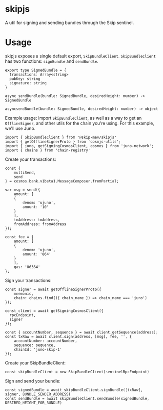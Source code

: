 # skipjs

A util for signing and sending bundles through the Skip sentinel.

# Usage

skipjs exposes a single default export, `SkipBundleClient`.
`SkipBundleClient` has two functions:
`signBundle` and `sendBundle`.

```
export type SignedBundle = {
  transactions: Array<string>
  pubKey: string
  signature: string
}

async sendBundle(bundle: SignedBundle, desiredHeight: number) -> SignedBundle

asyncsendBundle(bundle: SignedBundle, desiredHeight: number) -> object
```

Example usage:
Import `SkipBundleClient`, as well as a way to get an `OfflineSigner`, and other utils for the chain you're using. For this example, we'll use Juno.
```
import { SkipBundleClient } from '@skip-mev/skipjs'
import { getOfflineSignerProto } from 'cosmjs-utils';
import { juno, getSigningCosmosClient, cosmos } from 'juno-network';
import { chains } from 'chain-registry'
```
Create your transactions:
```
const {
    multiSend,
    send
} = cosmos.bank.v1beta1.MessageComposer.fromPartial;

var msg = send({
    amount: [
    {
        denom: 'ujuno',
        amount: '10'
    }
    ],
    toAddress: toAddress,
    fromAddress: fromAddress
});

const fee = {
    amount: [
    {
        denom: 'ujuno',
        amount: '864'
    }
    ],
    gas: '86364'
};
```

Sign your transactions:
```
const signer = await getOfflineSignerProto({
    mnemonic,
    chain: chains.find(({ chain_name }) => chain_name === 'juno')
});

const client = await getSigningCosmosClient({
  rpcEndpoint,
  signer
});

const { accountNumber, sequence } = await client.getSequence(address);
const txRaw = await client.sign(address, [msg], fee, '', {
    accountNumber: accountNumber,
    sequence: sequence,
    chainId: 'juno-skip-1'
});
```
Create your SkipBundleClient:
```
const skipBundleClient = new SkipBundleClient(sentinelRpcEndpoint)
```

Sign and send your bundle:
```
const signedBundle = await skipBundleClient.signBundle([txRaw], signer, BUNDLE_SENDER_ADDRESS)
const sendBundle = await skipBundleClient.sendBundle(signedBundle, DESIRED_HEIGHT_FOR_BUNDLE)
```
